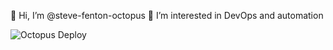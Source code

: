 👋 Hi, I’m @steve-fenton-octopus
👀 I’m interested in DevOps and automation

![Octopus Deploy](https://img.shields.io/badge/octopus%20deploy-0D80D8?style=for-the-badge&logo=octopusdeploy&logoColor=white)

